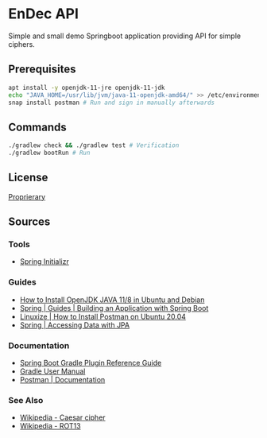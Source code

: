 # EnDec API

Simple and small demo Springboot application providing API for simple ciphers.

## Prerequisites

```bash
apt install -y openjdk-11-jre openjdk-11-jdk
echo "JAVA_HOME=/usr/lib/jvm/java-11-openjdk-amd64/" >> /etc/environment
snap install postman # Run and sign in manually afterwards
```

## Commands

```bash
./gradlew check && ./gradlew test # Verification
./gradlew bootRun # Run
```

## License

[Proprierary](LICENSE)

## Sources

### Tools

- [Spring Initializr](https://start.spring.io/)

### Guides

- [How to Install OpenJDK JAVA 11/8 in Ubuntu and Debian](https://tecadmin.net/install-openjdk-java-ubuntu/)
- [Spring | Guides | Building an Application with Spring Boot](https://spring.io/guides/gs/spring-boot/)
- [Linuxize | How to Install Postman on Ubuntu 20.04](https://linuxize.com/post/how-to-install-postman-on-ubuntu-20-04/)
- [Spring | Accessing Data with JPA](https://spring.io/guides/gs/accessing-data-jpa/)

### Documentation

- [Spring Boot Gradle Plugin Reference Guide](https://docs.spring.io/spring-boot/docs/2.4.0/gradle-plugin/reference/htmlsingle/)
- [Gradle User Manual](https://docs.gradle.org/current/userguide/userguide.html)
- [Postman | Documentation](https://learning.postman.com/docs/)

### See Also

- [Wikipedia - Caesar cipher](https://en.wikipedia.org/wiki/Caesar_cipher)
- [Wikipedia - ROT13](https://en.wikipedia.org/wiki/ROT13)
